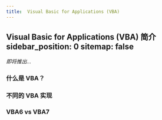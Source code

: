 ```yaml
---
title:  Visual Basic for Applications (VBA)
---
```

 Visual Basic for Applications (VBA) 简介
sidebar_position: 0
sitemap: false
---
*即将推出...*

### 什么是 VBA？
### 不同的 VBA 实现
### VBA6 vs VBA7